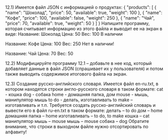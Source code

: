 12.1) Имеется файл JSON с информацией о продуктах:
{
  "products": [
{
 "name": "Шоколад",
 "price": 50,
 "available": true,
 "weight": 100
},
{
 "name": "Кофе",
 "price": 100,
 "available": false,
 "weight": 250
},
{
 "name": "Чай",
 "price": 70,
 "available": true,
 "weight": 50
}
  ]
 }
Напишите программу, которая считывает информацию из этого файла и выводит ее на экран в виде:
Название: Шоколад
Цена: 50
Вес: 100
В наличии
 
Название: Кофе
Цена: 100
Вес: 250
Нет в наличии!
 
Название: Чай
Цена: 70
Вес: 50

12.2) Модифицируйте программу 12.1 – добавьте в нее код, который добавляет данные в файл JSON (спрашивает их у пользователя) и потом также выводить содержимое итогового файла на экран.

12.3) Создание русско-английского словаря.
Имеется файл en-ru.txt, в котором находятся строки англо-русского словаря в таком формате:
cat - кошка
dog - собака
home - домашняя папка, дом
mouse - мышь, манипулятор мышь
to do - делать, изготавливать
to make – изготавливать
 и т.п.
Требуется создать русско-английский словарь и вывести его в файл ru-en.txt в таком формате:
делать – to do
дом – home
домашняя папка – home
изготавливать – to do, to make
кошка – cat
манипулятор мышь – mouse
мышь – mouse
собака – dog
 Обратите внимание, что строки в выходном файле нужно отсортировать по алфавиту!
